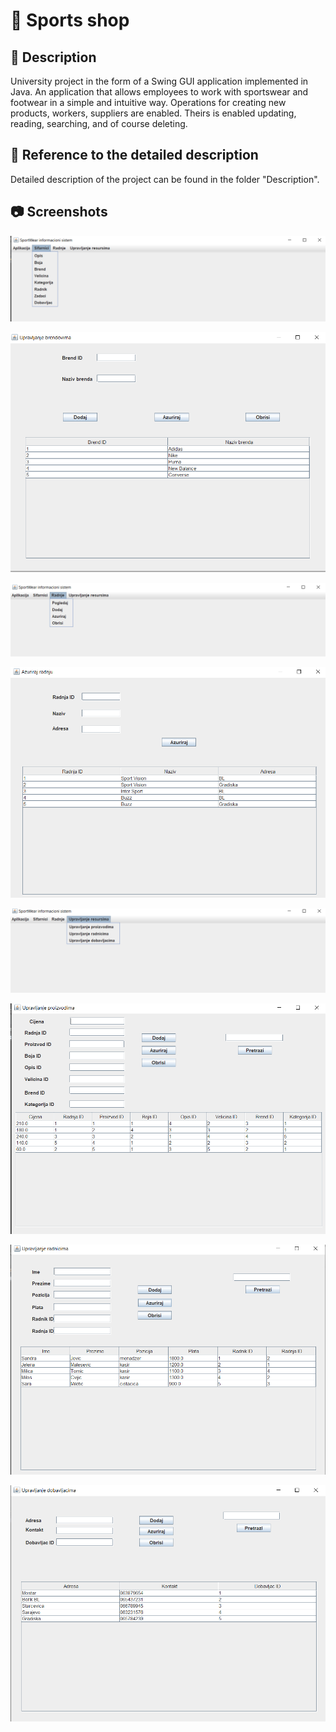 # 🏀 Sports shop
## 📝 Description
University project in the form of a Swing GUI application implemented in Java. An application that allows employees to work with sportswear and footwear in a simple and intuitive way. Operations for creating new products, workers, suppliers are enabled. Theirs is enabled updating, reading, searching, and of course deleting.
## 📄 Reference to the detailed description
Detailed description of the project can be found in the folder "Description".
## 📷 Screenshots
![screenshot](Screenshots/picture1.png)

![screenshot](Screenshots/picture2.png)

![screenshot](Screenshots/picture3.png)

![screenshot](Screenshots/picture4.png)

![screenshot](Screenshots/picture5.png)

![screenshot](Screenshots/picture6.png)

![screenshot](Screenshots/picture7.png)

![screenshot](Screenshots/picture8.png)
